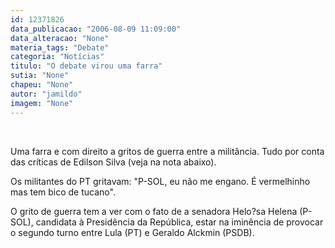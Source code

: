 ```yaml
---
id: 12371826
data_publicacao: "2006-08-09 11:09:00"
data_alteracao: "None"
materia_tags: "Debate"
categoria: "Notícias"
titulo: "O debate virou uma farra"
sutia: "None"
chapeu: "None"
autor: "jamildo"
imagem: "None"
---
```

<p>&nbsp;</p>
<p>Uma farra e com direito a gritos de guerra entre a milit&acirc;ncia. Tudo por conta das cr&iacute;ticas de Edilson Silva (veja na nota abaixo).</p>
<p>Os militantes do PT gritavam: "P-SOL, eu n&atilde;o me engano. &Eacute; vermelhinho mas tem bico de tucano".</p>
<p>O grito de guerra tem a ver com o fato de a senadora Helo?sa Helena (P-SOL), candidata &agrave; Presid&ecirc;ncia da Rep&uacute;blica, estar na imin&ecirc;ncia de provocar o segundo turno entre Lula (PT) e Geraldo Alckmin (PSDB).</p>
